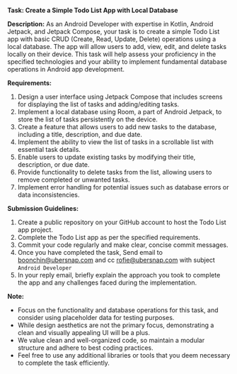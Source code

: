 **Task: Create a Simple Todo List App with Local Database**

**Description:**
As an Android Developer with expertise in Kotlin, Android Jetpack, and Jetpack Compose, your task is to create a simple Todo List app with basic CRUD (Create, Read, Update, Delete) operations using a local database. The app will allow users to add, view, edit, and delete tasks locally on their device. This task will help assess your proficiency in the specified technologies and your ability to implement fundamental database operations in Android app development.

**Requirements:**
1. Design a user interface using Jetpack Compose that includes screens for displaying the list of tasks and adding/editing tasks.
2. Implement a local database using Room, a part of Android Jetpack, to store the list of tasks persistently on the device.
3. Create a feature that allows users to add new tasks to the database, including a title, description, and due date.
4. Implement the ability to view the list of tasks in a scrollable list with essential task details.
5. Enable users to update existing tasks by modifying their title, description, or due date.
6. Provide functionality to delete tasks from the list, allowing users to remove completed or unwanted tasks.
7. Implement error handling for potential issues such as database errors or data inconsistencies.

**Submission Guidelines:**
1. Create a public repository on your GitHub account to host the Todo List app project.
2. Complete the Todo List app as per the specified requirements.
3. Commit your code regularly and make clear, concise commit messages.
4. Once you have completed the task, Send email to boonchin@ubersnap.com and cc rofie@ubersnap.com with subject `Android Developer`
5. In your reply email, briefly explain the approach you took to complete the app and any challenges faced during the implementation.

**Note:**
- Focus on the functionality and database operations for this task, and consider using placeholder data for testing purposes.
- While design aesthetics are not the primary focus, demonstrating a clean and visually appealing UI will be a plus.
- We value clean and well-organized code, so maintain a modular structure and adhere to best coding practices.
- Feel free to use any additional libraries or tools that you deem necessary to complete the task efficiently.